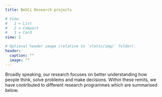 ```yaml
---
title: BeSCi Research projects

# View.
#   1 = List
#   2 = Compact
#   3 = Card
view: 2

# Optional header image (relative to `static/img/` folder).
header:
  caption: ""
  image: ""
---
```


Broadly speaking, our research focuses on better understanding how people think, solve problems and make decisions. Within these remits, we have contributed to different research programmes which are summarised below.
